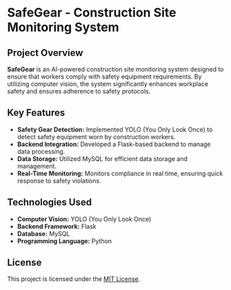 # SafeGear - Construction Site Monitoring System

## Project Overview
**SafeGear** is an AI-powered construction site monitoring system designed to ensure that workers comply with safety equipment requirements. By utilizing computer vision, the system significantly enhances workplace safety and ensures adherence to safety protocols.

## Key Features
- **Safety Gear Detection:** Implemented YOLO (You Only Look Once) to detect safety equipment worn by construction workers.
- **Backend Integration:** Developed a Flask-based backend to manage data processing.
- **Data Storage:** Utilized MySQL for efficient data storage and management.
- **Real-Time Monitoring:** Monitors compliance in real time, ensuring quick response to safety violations.

## Technologies Used
- **Computer Vision:** YOLO (You Only Look Once)
- **Backend Framework:** Flask
- **Database:** MySQL
- **Programming Language:** Python

## License

This project is licensed under the [MIT License](./LICENSE).

